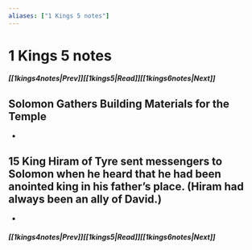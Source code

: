 ```yaml
---
aliases: ["1 Kings 5 notes"]
---
```

# 1 Kings 5 notes
##### <span class=arrow-left></span>[[1kings4notes|Prev]]<span class=navigation-separator></span>[[1kings5|Read]]<span class=navigation-separator></span>[[1kings6notes|Next]]<span class=arrow-right></span>
## Solomon Gathers Building Materials for the Temple
- 
## 15 King Hiram of Tyre sent messengers to Solomon when he heard that he had been anointed king in his father’s place. (Hiram had always been an ally of David.)
- 
##### <span class=arrow-left></span>[[1kings4notes|Prev]]<span class=navigation-separator></span>[[1kings5|Read]]<span class=navigation-separator></span>[[1kings6notes|Next]]<span class=arrow-right></span>